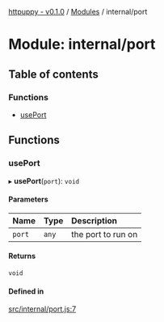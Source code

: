 [httpuppy - v0.1.0](../README.md) / [Modules](../modules.md) / internal/port

# Module: internal/port

## Table of contents

### Functions

- [usePort](internal_port.md#useport)

## Functions

### usePort

▸ **usePort**(`port`): `void`

#### Parameters

| Name | Type | Description |
| :------ | :------ | :------ |
| `port` | `any` | the port to run on |

#### Returns

`void`

#### Defined in

[src/internal/port.js:7](https://github.com/abschill/httpuppy/blob/70019ad/src/internal/port.js#L7)
